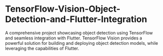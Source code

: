 # TensorFlow-Vision-Object-Detection-and-Flutter-Integration
A comprehensive project showcasing object detection using TensorFlow and seamless integration with Flutter. TensorFlow Vision provides a powerful solution for building and deploying object detection models, while leveraging the capabilities of Flutter.
